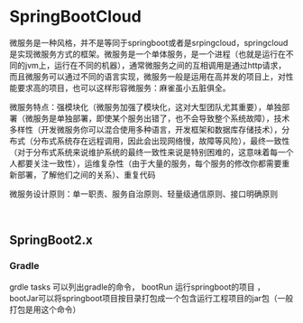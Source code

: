 # SpringBootCloud

​		微服务是一种风格，并不是等同于springboot或者是srpingcloud，springcloud是实现微服务方式的框架。微服务是一个单体服务，是一个进程（也就是运行在不同的jvm上，运行在不同的机器），通常微服务之间的互相调用是通过http请求，而且微服务可以通过不同的语言实现，微服务一般是运用在高并发的项目上，对性能要求高的项目，也可以这样形容微服务：麻雀虽小五脏俱全。

​		微服务特点：强模块化（微服务加强了模块化，这对大型团队尤其重要），单独部署（微服务是单独部署，即使某个服务出错了，也不会导致整个系统故障），技术多样性（开发微服务你可以混合使用多种语言，开发框架和数据库存储技术），分布式（分布式系统存在远程调用，因此会出现网络慢，故障等风险），最终一致性（对于分布式系统来说维护系统的最终一致性来说是特别困难的，这意味着每一个人都要关注一致性），运维复杂性（由于大量的服务，每个服务的修改你都需要重新部署，了解他们之间的关系）、重复代码

​		微服务设计原则：单一职责、服务自治原则、轻量级通信原则、接口明确原则

​	

## SpringBoot2.x

### Gradle

grdle tasks 可以列出gradle的命令， bootRun 运行springboot的项目 ，bootJar可以将springboot项目按目录打包成一个包含运行工程项目的jar包（一般打包是用这个命令）